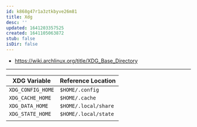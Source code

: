 ```yaml
---
id: k868g47r1a3ztkbyve26m81
title: Xdg
desc: ''
updated: 1641203357525
created: 1641105063872
stub: false
isDir: false
---
```



- <https://wiki.archlinux.org/title/XDG_Base_Directory>

---

| XDG Variable      | Reference Location   |
| ----------------- | -------------------- |
| `XDG_CONFIG_HOME` | `$HOME/.config`      |
| `XDG_CACHE_HOME`  | `$HOME/.cache`       |
| `XDG_DATA_HOME`   | `$HOME/.local/share` |
| `XDG_STATE_HOME`  | `$HOME/.local/state` |
|                   |                      |
